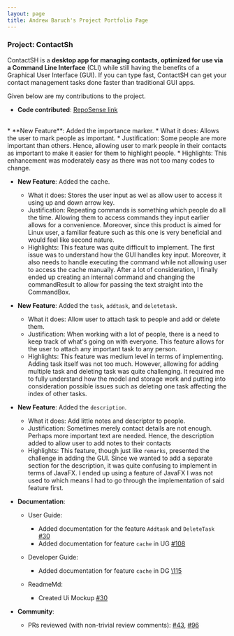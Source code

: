 ```yaml
---
layout: page
title: Andrew Baruch's Project Portfolio Page
---
```


### Project: ContactSh

ContactSH is a **desktop app for managing contacts, optimized for use via a Command Line Interface** (CLI) while still
having the benefits of a Graphical User Interface (GUI). If you can type fast, ContactSH can get your contact management
tasks done faster than traditional GUI apps.

Given below are my contributions to the project.

* **Code contributed**: [RepoSense link](https://nus-cs2103-ay2122s1.github.io/tp-dashboard/?search=leopardmerkava&sort=groupTitle&sortWithin=title&timeframe=commit&mergegroup=&groupSelect=groupByRepos&breakdown=true&checkedFileTypes=docs~functional-code~test-code~other&since=2021-09-17)
 <br>
* **New Feature**: Added the importance marker.
  * What it does: Allows the user to mark people as important.
  * Justification: Some people are more important than others. Hence, allowing user to mark people in their contacts as important to make it easier for them to highlight people.
  * Highlights: This enhancement was moderately easy as there was not too many codes to change.


* **New Feature**: Added the cache.
  * What it does: Stores the user input as wel as allow user to access it using up and down arrow key.
  * Justification: Repeating commands is something which people do all the time. Allowing them to access commands they input earlier allows for a convenience. Moreover, since this product
    is aimed for Linux user, a familiar feature such as this one is very beneficial and would feel like second nature.
  * Highlights: This feature was quite difficult to implement. The first issue was to understand how the GUI handles key input. Moreover, it also needs to handle executing the command
  while not allowing user to access the cache manually. After a lot of consideration, I finally ended up creating an internal command and changing the commandResult
  to allow for passing the text straight into the CommandBox.
  
* **New Feature**: Added the `task`, `addtask`, and `deletetask`.
  * What it does: Allow user to attach task to people and add or delete them.
  * Justification: When working with a lot of people, there is a need to keep track of what's going on with everyone. This
  feature allows for the user to attach any important task to any person. 
  * Highlights: This feature was medium level in terms of implementing. Adding task itself was not too much. However, allowing for
  adding multiple task and deleting task was quite challenging. It required me to fully understand how the model and storage work and
  putting into consideration possible issues such as deleting one task affecting the index of other tasks.
  
* **New Feature**: Added the `description`.
  * What it does: Add little notes and descriptor to people.
  * Justification: Sometimes merely contact details are not enough. Perhaps more important text are needed. Hence, the description
  added to allow user to add notes to their contacts
  * Highlights: This feature, though just like `remarks`, presented the challenge in adding the GUI. Since we wanted to add
  a separate section for the description, it was quite confusing to implement in terms of JavaFX. I ended up using a feature
  of JavaFX I was not used to which means I had to go through the implementation of said feature first. 

* **Documentation**:
  
  * User Guide:
    * Added documentation for the feature `Addtask` and `DeleteTask` [\#30](https://github.com/AY2122S1-CS2103T-W10-1/tp/pull/30)
    * Added documentation for feature `cache` in UG [\#108](https://github.com/AY2122S1-CS2103T-W10-1/tp/pull/108)
    
  * Developer Guide:
    * Added documentation for feature `cache` in DG [\115](https://github.com/AY2122S1-CS2103T-W10-1/tp/pull/115)

  * ReadmeMd:
    * Created Ui Mockup [\#30](https://github.com/AY2122S1-CS2103T-W10-1/tp/pull/30)

* **Community**:
  * PRs reviewed (with non-trivial review comments):
    [\#43](https://github.com/AY2122S1-CS2103T-W10-1/tp/pull/43),
    [\#96](https://github.com/AY2122S1-CS2103T-W10-1/tp/pull/96)


